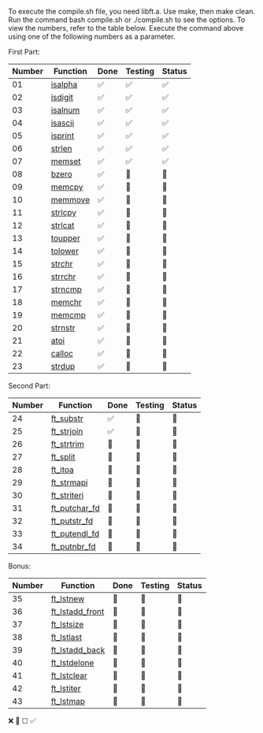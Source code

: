 To execute the compile.sh file, you need libft.a. Use make, then make clean.
Run the command bash compile.sh or ./compile.sh to see the options.
To view the numbers, refer to the table below. Execute the command above using one of the following numbers as a parameter.

First Part:

| Number | Function    | Done  | Testing  | Status  |
|--------|-------------|---------|-------------|---------|
| 01     | [isalpha](ft_isalpha.c)  | ✅       | ✅      | ✅       |
| 02     | [isdigit](ft_isdigit.c) | ✅       |✅       | ✅       |
| 03     | [isalnum](ft_isalnum.c)  | ✅       |✅       | ✅       |
| 04     | [isascii](ft_isascii.c)  | ✅       |✅       | ✅       |
| 05     | [isprint](ft_isprint.c)  | ✅       |✅       | ✅       |
| 06     | [strlen](ft_strlen.c)   | ✅       |✅       | ✅       |
| 07     | [memset](ft_memset.c)   | ✅       |✅       | ✅       |
| 08     | [bzero](ft_bzero.c)    | ✅       |🚧       |🚧       |
| 09     | [memcpy](ft_memcpy.c)   | ✅       |🚧      | 🚧       |
| 10     | [memmove](ft_memmove.c)   | ✅       |🚧       | 🚧       |
| 11     | [strlcpy](ft_strlcpy.c)   | ✅       |🚧       | 🚧       |
| 12     | [strlcat](ft_strlcat.c)   | ✅       |🚧       | 🚧       |
| 13     | [toupper](ft_toupper.c)  | ✅       | 🚧       | 🚧       |
| 14     | [tolower](ft_tolower.c) | ✅       |🚧       | 🚧      |
| 15     | [strchr](ft_strchr.c)  | ✅       |🚧       | 🚧       |
| 16     | [strrchr](ft_strrchr.c)  | ✅       |🚧       | 🚧       |
| 17     | [strncmp](ft_strncmp.c)  | ✅       |🚧       |🚧       |
| 18     | [memchr](ft_memchr.c)   | ✅       |🚧       | 🚧       |
| 19     | [memcmp](ft_memcmp.c)   | ✅       |🚧       | 🚧       |
| 20     | [strnstr](ft_strnstr.c)    | ✅       |🚧      | 🚧       |
| 21     | [atoi](ft_atoi.c)   | ✅       |🚧       | 🚧       |
| 22     | [calloc](ft_calloc.c)   | ✅       |🚧       | 🚧      |
| 23     | [strdup](ft_strdup.c)   | ✅       |🚧       |🚧       |

Second Part:

| Number | Function    | Done  | Testing  | Status  |
|--------|-------------|---------|-------------|---------|
| 24     | [ft_substr](ft_substr.c)   | ✅      |🚧       | 🚧       |
| 25     | [ft_strjoin](ft_strjoin.c)  | ✅      | 🚧      | 🚧      |
| 26     | [ft_strtrim](ft_strtrim.c) | 🚧      |🚧      | 🚧      |
| 27     | [ft_split](ft_split.c)  | 🚧      |🚧      | 🚧      |
| 28     | [ft_itoa](ft_itoa.c)  | 🚧      |🚧      | 🚧      |
| 29     | [ft_strmapi](ft_strmapi.c)  | 🚧      |🚧      | 🚧      |
| 30     | [ft_striteri](ft_striteri.c)   | 🚧      |🚧      | 🚧      |
| 31     | [ft_putchar_fd](ft_putchar_fd.c)   | 🚧      |🚧      | 🚧      |
| 32     | [ft_putstr_fd](ft_putstr_fd.c)    | 🚧      |🚧      | 🚧      |
| 33     | [ft_putendl_fd](ft_putendl_fd.c)   | 🚧      |🚧      | 🚧      |
| 34     | [ft_putnbr_fd](ft_putnbr_fd.c)   | 🚧      |🚧      | 🚧      |

Bonus:

| Number | Function    | Done  | Testing  | Status  |
|--------|-------------|---------|-------------|---------|
| 35     | [ft_lstnew](ft_lstnew.c)   | 🚧      |🚧      | 🚧      |
| 36     | [ft_lstadd_front](ft_lstadd_front.c)   | 🚧      |🚧      | 🚧      |
| 37     | [ft_lstsize](ft_lstsize.c)   | 🚧      |🚧      | 🚧      |
| 38     | [ft_lstlast](ft_lstlast.c)   | 🚧      |🚧      | 🚧      |
| 39     | [ft_lstadd_back](ft_lstadd_back.c)   | 🚧      |🚧      | 🚧      |
| 40     | [ft_lstdelone](ft_lstdelone.c)   | 🚧      |🚧      | 🚧      |
| 41     | [ft_lstclear](ft_lstclear.c)   | 🚧      |🚧      | 🚧      |
| 42     | [ft_lstiter](ft_lstiter.c)   | 🚧      |🚧      | 🚧      |
| 43     | [ft_lstmap](ft_lstmap.c)   | 🚧      |🚧      | 🚧      |

❌    🚧	☐    ✅
